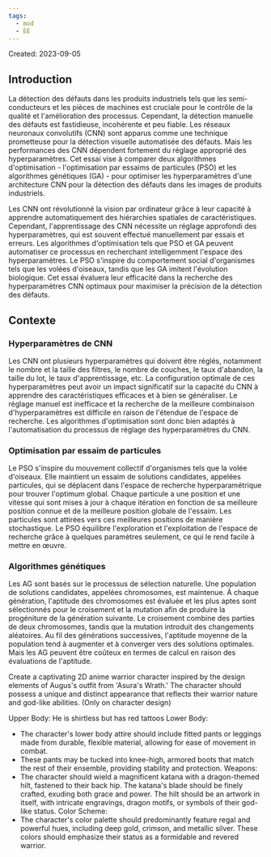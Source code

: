 ```yaml
---
tags:
  - mod
  - EE
---
```

Created: 2023-09-05

## Introduction

La détection des défauts dans les produits industriels tels que les semi-conducteurs et les pièces de machines est cruciale pour le contrôle de la qualité et l'amélioration des processus. Cependant, la détection manuelle des défauts est fastidieuse, incohérente et peu fiable. Les réseaux neuronaux convolutifs (CNN) sont apparus comme une technique prometteuse pour la détection visuelle automatisée des défauts. Mais les performances des CNN dépendent fortement du réglage approprié des hyperparamètres. Cet essai vise à comparer deux algorithmes d'optimisation - l'optimisation par essaims de particules (PSO) et les algorithmes génétiques (GA) - pour optimiser les hyperparamètres d'une architecture CNN pour la détection des défauts dans les images de produits industriels.

Les CNN ont révolutionné la vision par ordinateur grâce à leur capacité à apprendre automatiquement des hiérarchies spatiales de caractéristiques. Cependant, l'apprentissage des CNN nécessite un réglage approfondi des hyperparamètres, qui est souvent effectué manuellement par essais et erreurs. Les algorithmes d'optimisation tels que PSO et GA peuvent automatiser ce processus en recherchant intelligemment l'espace des hyperparamètres. Le PSO s'inspire du comportement social d'organismes tels que les volées d'oiseaux, tandis que les GA imitent l'évolution biologique. Cet essai évaluera leur efficacité dans la recherche des hyperparamètres CNN optimaux pour maximiser la précision de la détection des défauts.

## Contexte

### Hyperparamètres de CNN

Les CNN ont plusieurs hyperparamètres qui doivent être réglés, notamment le nombre et la taille des filtres, le nombre de couches, le taux d'abandon, la taille du lot, le taux d'apprentissage, etc. La configuration optimale de ces hyperparamètres peut avoir un impact significatif sur la capacité du CNN à apprendre des caractéristiques efficaces et à bien se généraliser. Le réglage manuel est inefficace et la recherche de la meilleure combinaison d'hyperparamètres est difficile en raison de l'étendue de l'espace de recherche. Les algorithmes d'optimisation sont donc bien adaptés à l'automatisation du processus de réglage des hyperparamètres du CNN.
### Optimisation par essaim de particules

Le PSO s'inspire du mouvement collectif d'organismes tels que la volée d'oiseaux. Elle maintient un essaim de solutions candidates, appelées particules, qui se déplacent dans l'espace de recherche hyperparamétrique pour trouver l'optimum global. Chaque particule a une position et une vitesse qui sont mises à jour à chaque itération en fonction de sa meilleure position connue et de la meilleure position globale de l'essaim. Les particules sont attirées vers ces meilleures positions de manière stochastique. Le PSO équilibre l'exploration et l'exploitation de l'espace de recherche grâce à quelques paramètres seulement, ce qui le rend facile à mettre en œuvre.
### Algorithmes génétiques

Les AG sont basés sur le processus de sélection naturelle. Une population de solutions candidates, appelées chromosomes, est maintenue. À chaque génération, l'aptitude des chromosomes est évaluée et les plus aptes sont sélectionnés pour le croisement et la mutation afin de produire la progéniture de la génération suivante. Le croisement combine des parties de deux chromosomes, tandis que la mutation introduit des changements aléatoires. Au fil des générations successives, l'aptitude moyenne de la population tend à augmenter et à converger vers des solutions optimales. Mais les AG peuvent être coûteux en termes de calcul en raison des évaluations de l'aptitude.

Create a captivating 2D anime warrior character inspired by the design elements of Augus's outfit from 'Asura's Wrath.' The character should possess a unique and distinct appearance that reflects their warrior nature and god-like abilities. (Only on character design)

Upper Body:
He is shirtless but has red tattoos
Lower Body:
- The character's lower body attire should include fitted pants or leggings made from durable, flexible material, allowing for ease of movement in combat.
- These pants may be tucked into knee-high, armored boots that match the rest of their ensemble, providing stability and protection.
Weapons:
- The character should wield a magnificent katana with a dragon-themed hilt, fastened to their back hip. The katana's blade should be finely crafted, exuding both grace and power. The hilt should be an artwork in itself, with intricate engravings, dragon motifs, or symbols of their god-like status.
Color Scheme:
- The character's color palette should predominantly feature regal and powerful hues, including deep gold, crimson, and metallic silver. These colors should emphasize their status as a formidable and revered warrior.
